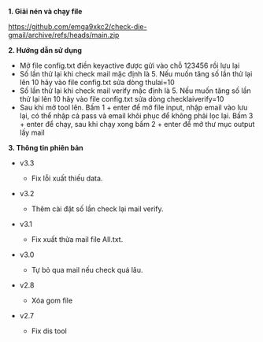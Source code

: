 <b>1. Giải nén và chạy file</b>

https://github.com/emga9xkc2/check-die-gmail/archive/refs/heads/main.zip

<b>2. Hướng dẫn sử dụng</b>

- Mở file config.txt điền keyactive được gửi vào chỗ 123456 rồi lưu lại
- Số lần thử lại khi check mail mặc định là 5. Nếu muốn tăng số lần thử lại lên 10 hãy vào file config.txt sửa dòng thulai=10
- Số lần thử lại khi check mail verify mặc định là 5. Nếu muốn tăng số lần thử lại lên 10 hãy vào file config.txt sửa dòng checklaiverify=10
- Sau khi mở tool lên. Bấm 1 + enter để mở file input, nhập email vào lưu lại, có thể nhập cả pass và email khôi phục để không phải lọc lại. Bấm 3 + enter để chạy, sau khi chạy xong bấm 2 + enter để mở thư mục output lấy mail

<b>3. Thông tin phiên bản</b>

- v3.3

  - Fix lỗi xuất thiếu data.<br>

- v3.2

  - Thêm cài đặt số lần check lại mail verify.<br>

- v3.1

  - Fix xuất thừa mail file All.txt.<br>

- v3.0

  - Tự bỏ qua mail nếu check quá lâu.<br>

- v2.8

  - Xóa gom file<br>

- v2.7

  - Fix dis tool<br>
